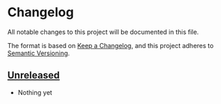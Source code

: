 # Changelog

All notable changes to this project will be documented in this file.

The format is based on [Keep a Changelog](https://keepachangelog.com/en/1.0.0/),
and this project adheres to [Semantic Versioning](https://semver.org/spec/v2.0.0.html).

## [Unreleased]

- Nothing yet

[Unreleased]: https://github.com/D3strukt0r/CraftCMS-Svelte-Blueprint/compare/1.0.0...HEAD
